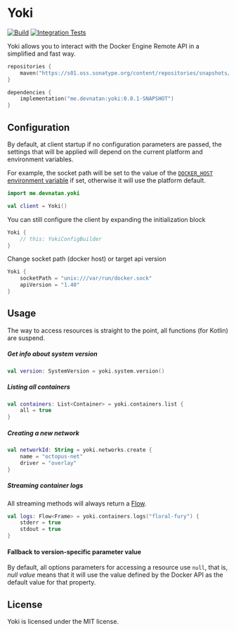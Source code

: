 # Yoki

[![Build](https://github.com/DevNatan/yoki/actions/workflows/build.yml/badge.svg)](https://github.com/DevNatan/yoki/actions/workflows/build.yml)
[![Integration Tests](https://github.com/DevNatan/yoki/actions/workflows/integration-tests.yml/badge.svg)](https://github.com/DevNatan/yoki/actions/workflows/integration-tests.yml)

Yoki allows you to interact with the Docker Engine Remote API in a simplified and fast way.

```kotlin
repositories {
    maven("https://s01.oss.sonatype.org/content/repositories/snapshots/")
}

dependencies {
    implementation("me.devnatan:yoki:0.0.1-SNAPSHOT")
}
```

## Configuration

By default, at client startup if no configuration parameters are passed, the settings that will be applied will depend
on the current platform and environment variables.

For example, the socket path will be set to the value of
the [`DOCKER_HOST` environment variable](https://docs.docker.com/compose/reference/envvars/#docker_host) if set,
otherwise it will use the platform default.

```kotlin
import me.devnatan.yoki

val client = Yoki()
```

You can still configure the client by expanding the initialization block

```kotlin
Yoki {
    // this: YokiConfigBuilder
}
```

Change socket path (docker host) or target api version

```kotlin
Yoki {
    socketPath = "unix:///var/run/docker.sock"
    apiVersion = "1.40"
}
```

## Usage

The way to access resources is straight to the point, all functions (for Kotlin) are suspend.

##### Get info about system version

```kotlin
val version: SystemVersion = yoki.system.version()
```

##### Listing all containers

```kotlin
val containers: List<Container> = yoki.containers.list {
    all = true
}
```

##### Creating a new network

```kotlin
val networkId: String = yoki.networks.create {
    name = "octopus-net"
    driver = "overlay"
}
```

##### Streaming container logs

All streaming methods will always return a [Flow](https://kotlinlang.org/docs/flow.html).

```kotlin
val logs: Flow<Frame> = yoki.containers.logs("floral-fury") {
    stderr = true
    stdout = true
}
```

#### Fallback to version-specific parameter value

By default, all options parameters for accessing a resource use `null`, that is, *null value* means
that it will use the value defined by the Docker API as the default value for that property.

## License

Yoki is licensed under the MIT license.